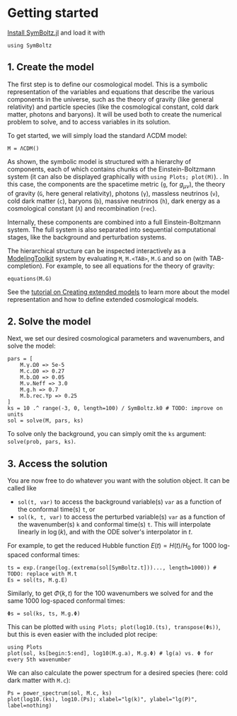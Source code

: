 # Getting started

[Install SymBoltz.jl](@ref "Installation") and load it with
```@example 1
using SymBoltz
``` 

## 1. Create the model

The first step is to define our cosmological model.
This is a symbolic representation of the variables and equations that describe the various components in the universe, such as the theory of gravity (like general relativity) and particle species (like the cosmological constant, cold dark matter, photons and baryons).
It will be used both to create the numerical problem to solve, and to access variables in its solution.

To get started, we will simply load the standard ΛCDM model:
```@example 1
M = ΛCDM()
```

As shown, the symbolic model is structured with a hierarchy of components, each of which contains chunks of the Einstein-Boltzmann system (it can also be displayed graphically with `using Plots; plot(M)`).
.
In this case, the components are
the spacetime metric (`g`, for $g_{\mu\nu}$),
the theory of gravity (`G`, here general relativity),
photons (`γ`),
massless neutrinos (`ν`),
cold dark matter (`c`),
baryons (`b`),
massive neutrinos (`h`),
dark energy as a cosmological constant (`Λ`)
and recombination (`rec`).

Internally, these components are combined into a full Einstein-Boltzmann system.
The full system is also separated into sequential computational stages, like the background and perturbation systems.

The hierarchical structure can be inspected interactively as a [ModelingToolkit](https://docs.sciml.ai/ModelingToolkit) system by evaluating `M`, `M.<TAB>`, `M.G` and so on (with TAB-completion).
For example, to see all equations for the theory of gravity:
```@example 1
equations(M.G)
```

See the [tutorial on Creating extended models](@ref "Creating extended models") to learn more about the model representation and how to define extended cosmological models.

## 2. Solve the model

Next, we set our desired cosmological parameters and wavenumbers, and solve the model:
```@example 1
pars = [
    M.γ.Ω0 => 5e-5
    M.c.Ω0 => 0.27
    M.b.Ω0 => 0.05
    M.ν.Neff => 3.0
    M.g.h => 0.7
    M.b.rec.Yp => 0.25
]
ks = 10 .^ range(-3, 0, length=100) / SymBoltz.k0 # TODO: improve on units
sol = solve(M, pars, ks)
```

To solve only the background, you can simply omit the `ks` argument: `solve(prob, pars, ks)`.

## 3. Access the solution

You are now free to do whatever you want with the solution object.
It can be called like
- `sol(t, var)` to access the background variable(s) `var` as a function of the conformal time(s) `t`, or
- `sol(k, t, var)` to access the perturbed variable(s) `var` as a function of the wavenumber(s) `k` and conformal time(s) `t`.
This will interpolate linearly in $\log(k)$, and with the ODE solver's interpolator in $t$.

For example, to get the reduced Hubble function $E(t) = H(t) / H_0$ for 1000 log-spaced conformal times:
```@example 1
ts = exp.(range(log.(extrema(sol[SymBoltz.t]))..., length=1000)) # TODO: replace with M.t
Es = sol(ts, M.g.E)
```
Similarly, to get $\Phi(k,t)$ for the 100 wavenumbers we solved for and the same 1000 log-spaced conformal times:
```@example 1
Φs = sol(ks, ts, M.g.Φ)
```

This can be plotted with `using Plots; plot(log10.(ts), transpose(Φs))`, but this is even easier with the included plot recipe:
```@example 1
using Plots
plot(sol, ks[begin:5:end], log10(M.g.a), M.g.Φ) # lg(a) vs. Φ for every 5th wavenumber
```

We can also calculate the power spectrum for a desired species (here: cold dark matter with `M.c`):
```@example 1
Ps = power_spectrum(sol, M.c, ks)
plot(log10.(ks), log10.(Ps); xlabel="lg(k)", ylabel="lg(P)", label=nothing)
```
